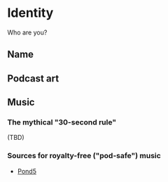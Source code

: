 # Identity

Who are you?

## Name



## Podcast art



## Music

### The mythical "30-second rule"

(TBD)

### Sources for royalty-free ("pod-safe") music

* [Pond5](http://pond5.com/)